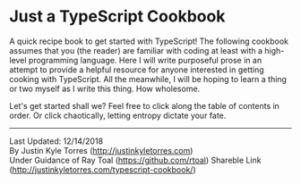 # Just a TypeScript Cookbook
A quick recipe book to get started with TypeScript! The following cookbook assumes that you (the reader) are familiar with coding at least with a high-level programming language. Here I will write purposeful prose in an attempt to provide a helpful resource for anyone interested in getting cooking with TypeScript.  All the meanwhile, I will be hoping to learn a thing or two myself as I write this thing. How wholesome.

Let's get started shall we? Feel free to click along the table of contents in order. Or click chaotically, letting entropy dictate your fate.


***
Last Updated: 12/14/2018  
By Justin Kyle Torres (http://justinkyletorres.com)     
Under Guidance of Ray Toal (https://github.com/rtoal)
Shareble Link (http://justinkyletorres.com/typescript-cookbook/)